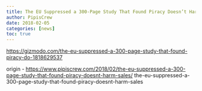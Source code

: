 ```yaml
---
title: The EU Suppressed a 300-Page Study That Found Piracy Doesn’t Harm Sales
author: PipisCrew
date: 2018-02-05
categories: [news]
toc: true
---
```


https://gizmodo.com/the-eu-suppressed-a-300-page-study-that-found-piracy-do-1818629537

origin - https://www.pipiscrew.com/2018/02/the-eu-suppressed-a-300-page-study-that-found-piracy-doesnt-harm-sales/ the-eu-suppressed-a-300-page-study-that-found-piracy-doesnt-harm-sales